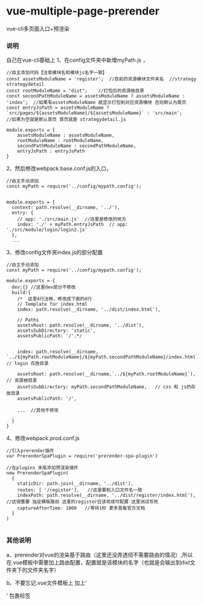 # vue-multiple-page-prerender
vue-cli多页面入口+预渲染

### 说明
自己在vue-cli基础上 
1、在config文件夹中新增myPath.js ，
```
//自主添加代码【注意模块名和模块js名字一致】
const assetsModuleName = 'register';  //目前的资源模块文件夹名  //strategy strategydetail
const rootModuleName = "dist";    //打包后的资源根目录
const secondPathModuleName = assetsModuleName ? assetsModuleName : 'index';  //如果有assetsModuleName 就显示打包到对应资源模块 否则默认为首页
const entryJsPath = assetsModuleName ? `src/pages/${assetsModuleName}/${assetsModuleName}` : 'src/main';    //如果为空就是默认首页 首页就是 strategydetail.js

module.exports = {
    assetsModuleName : assetsModuleName,
    rootModuleName : rootModuleName,
    secondPathModuleName : secondPathModuleName,
    entryJsPath : entryJsPath
}

```
2、然后修改webpack.base.conf.js的入口，
```
//自主手动添加
const myPath = require('../config/mypath.config');


module.exports = {
  context: path.resolve(__dirname, '../'),
  entry: {
    // app: './src/main.js'  //这里是修改的地方
    index: './' + myPath.entryJsPath  // app: './src/module/login/login2.js'
  },
  ...

```

3、修改config文件夹index.js的部分配置
```
//自主手动添加
const myPath = require('../config/mypath.config');

module.exports = {
  dev:{} //这里dev部分不修改
  build:{
    /*  这里4行注释，修改成下面的4行
    // Template for index.html
    index: path.resolve(__dirname, '../dist/index.html'),

    // Paths
    assetsRoot: path.resolve(__dirname, '../dist'),
    assetsSubDirectory: 'static',
    assetsPublicPath: '/',*/


    index: path.resolve(__dirname, `../${myPath.rootModuleName}/${myPath.secondPathModuleName}/index.html`), // login 存放目录

    assetsRoot: path.resolve(__dirname,`../${myPath.rootModuleName}`), // 资源根目录
    assetsSubDirectory: myPath.secondPathModuleName,   // css 和 js的存放目录
    assetsPublicPath: '/',
    
    ...  //其他不修改

  }
}

```

4、修改webpack.prod.conf.js
```
//引入prerender插件
var PrerenderSpaPlugin = require('prerender-spa-plugin')

//在plugins 末尾添加预渲染插件
new PrerenderSpaPlugin(
  {
    staticDir: path.join(__dirname, '../dist'),
    routes: [ '/register'],   //这里要和入口文件名一致
    indexPath: path.resolve(__dirname, '../dist/register/index.html'),  //这很重要 指定模板路劲 这里的register应该改成可配置 这里测试写死
    captureAfterTime: 1000   //等待1秒 更多查看官方文档
  }
)


```


### 其他说明
a、prerender对vue的渲染基于路由（这里还没弄透彻不需要路由的情况）,所以在.vue模板中需要加上路由配置，配置就是该模块的名字（也就是会输出到dist文件夹下的文件夹名字）

b、不要忘记.vue文件模板上 加上‘<div id="app"></div>’ 包裹标签
